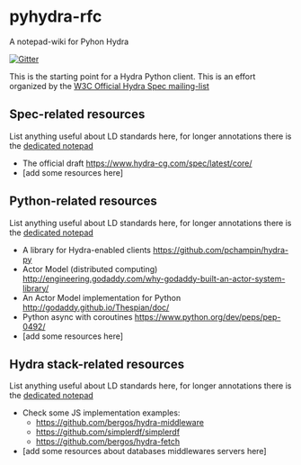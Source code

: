 # pyhydra-rfc
A notepad-wiki for Pyhon Hydra

[![Gitter](https://badges.gitter.im/Mec-iS/pyhydra-rfc.svg)](https://gitter.im/Mec-iS/pyhydra-rfc?utm_source=badge&utm_medium=badge&utm_campaign=pr-badge)

This is the starting point for a Hydra Python client. This is an effort organized by the [W3C Official Hydra Spec mailing-list](public-hydra@w3.org)

## Spec-related resources
List anything useful about LD standards here, for longer annotations there is the [dedicated notepad](https://github.com/Mec-iS/pyhydra-rfc/blob/master/spec-notepad.md)

- The official draft <https://www.hydra-cg.com/spec/latest/core/>
- [add some resources here]

## Python-related resources
List anything useful about LD standards here, for longer annotations there is the [dedicated notepad](https://github.com/Mec-iS/pyhydra-rfc/blob/master/python-notepad.md)

- A library for Hydra-enabled clients <https://github.com/pchampin/hydra-py>
- Actor Model (distributed computing) <http://engineering.godaddy.com/why-godaddy-built-an-actor-system-library/>
- An Actor Model implementation for Python <http://godaddy.github.io/Thespian/doc/>
- Python async with coroutines <https://www.python.org/dev/peps/pep-0492/>
- [add some resources here]

## Hydra stack-related resources
List anything useful about LD standards here, for longer annotations there is the [dedicated notepad](https://github.com/Mec-iS/pyhydra-rfc/blob/master/hydra-stack.md)

- Check some JS implementation examples:
    - <https://github.com/bergos/hydra-middleware>
    - <https://github.com/simplerdf/simplerdf>
    - <https://github.com/bergos/hydra-fetch>
- [add some resources about databases middlewares servers here]
